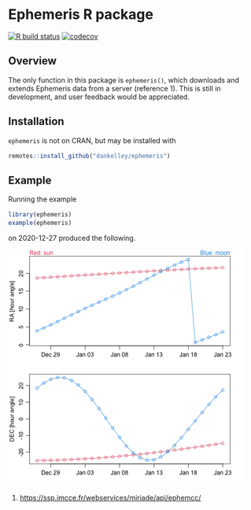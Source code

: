 # Ephemeris R package

[![R build status](https://github.com/dankelley/ephemeris/workflows/R-CMD-check/badge.svg)](https://github.com/dankelley/ephemeris/actions)
[![codecov](https://codecov.io/gh/dankelley/ephemeris/branch/main/graph/badge.svg)](https://codecov.io/gh/dankelley/ephemeris)


## Overview

The only function in this package is `ephemeris()`, which downloads and extends
Ephemeris data from a server (reference 1). This is still in development, and
user feedback would be appreciated.

## Installation

`ephemeris` is not on CRAN, but may be installed with
```R
remotes::install_github("dankelley/ephemeris")
```

## Example

Running the example
```R
library(ephemeris)
example(ephemeris)
```
on 2020-12-27 produced the following.

![Example 1.](ex1.png)

1. https://ssp.imcce.fr/webservices/miriade/api/ephemcc/

